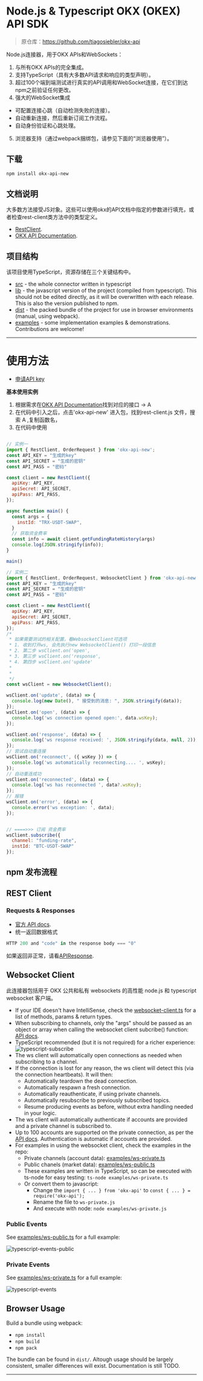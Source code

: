 # Node.js & Typescript OKX (OKEX) API SDK

> 原仓库：https://github.com/tiagosiebler/okx-api


Node.js连接器，用于OKX APIs和WebSockets：
1. 与所有OKX APIs的完全集成。
2. 支持TypeScript（具有大多数API请求和响应的类型声明）。
3. 超过100个端到端测试进行真实的API调用和WebSocket连接，在它们到达npm之前验证任何更改。
4. 强大的WebSocket集成
- 可配置连接心跳（自动检测失败的连接）。
- 自动重新连接，然后重新订阅工作流程。
- 自动身份验证和心跳处理。
5. 浏览器支持（通过webpack捆绑包，请参见下面的“浏览器使用”）。


## 下载
```bash
npm install okx-api-new
```

## 文档说明
大多数方法接受JS对象。这些可以使用okx的API文档中指定的参数进行填充，或者检查rest-client类方法中的类型定义。
- [RestClient](src/rest-client.ts).
- [OKX API Documentation](https://www.okx.com/docs-v5/en/#rest-api).

## 项目结构
该项目使用TypeScript，资源存储在三个关键结构中。
- [src](./src) - the whole connector written in typescript
- [lib](./lib) - the javascript version of the project (compiled from typescript). This should not be edited directly, as it will be overwritten with each release. This is also the version published to npm.
- [dist](./dist) - the packed bundle of the project for use in browser environments (manual, using webpack).
- [examples](./examples) - some implementation examples & demonstrations. Contributions are welcome!

---

# 使用方法

- [申请API key](https://www.okx.com/account/my-api)


**基本使用实例**
1. 根据需求在[OKX API Documentation](https://www.okx.com/docs-v5/en/#rest-api)找到对应的接口 -> A
2. 在代码中引入之后，点击'okx-api-new' 进入包，找到rest-client.js 文件，搜索 A ,复制函数名，
3. 在代码中使用


```js

// 实例一
import { RestClient, OrderRequest } from 'okx-api-new';
const API_KEY = "生成的key"
const API_SECRET = "生成的密钥"
const API_PASS = "密码"

const client = new RestClient({
  apiKey: API_KEY,
  apiSecret: API_SECRET,
  apiPass: API_PASS,
});

async function main() {
  const args = {
    instId: "TRX-USDT-SWAP",
  }
  // 获取资金费率
  const info = await client.getFundingRateHistory(args)
  console.log(JSON.stringify(info));
}

main()

```


```js
// 实例二
import { RestClient, OrderRequest, WebsocketClient } from 'okx-api-new';
const API_KEY = "生成的key"
const API_SECRET = "生成的密钥"
const API_PASS = "密码"

const client = new RestClient({
  apiKey: API_KEY,
  apiSecret: API_SECRET,
  apiPass: API_PASS,
});
/*
 * 如果需要测试的相关配置，看WebsocketClient可选项
 * 1. 收到打开ws, 会先执行new WebsocketClient() 打印一段信息
 * 2. 第二步 wsClient.on('open',
 * 3. 第三步 wsClient.on('response',
 * 4. 第四步 wsClient.on('update'
 * 
 *
 */
const wsClient = new WebsocketClient();

wsClient.on('update', (data) => {
  console.log(new Date(), " 接受到的消息: ", JSON.stringify(data));
});
wsClient.on('open', (data) => {
  console.log('ws connection opened open:', data.wsKey);
});

wsClient.on('response', (data) => {
  console.log('ws response received: ', JSON.stringify(data, null, 2));
});
// 尝试自动重连接
wsClient.on('reconnect', ({ wsKey }) => {
  console.log('ws automatically reconnecting.... ', wsKey);
});
// 自动重连成功
wsClient.on('reconnected', (data) => {
  console.log('ws has reconnected ', data?.wsKey);
});
// 报错
wsClient.on('error', (data) => {
  console.error('ws exception: ', data);
});


// ====>>> 订阅 资金费率
wsClient.subscribe({
  channel: "funding-rate",
  instId: "BTC-USDT-SWAP"
});
```










## npm 发布流程





## REST Client

### Requests & Responses
- [官方 API docs](https://www.okx.com/cn/okx-api).
- 统一返回数据格式
```js
HTTP 200 and "code" in the response body === "0"
```
如果返回非正常，请看[APIResponse<T>](./src/types/rest/shared.ts).






## Websocket Client

此连接器包括用于 OKX 公共和私有 websockets 的高性能 node.js 和 typescript websocket 客户端。

- If your IDE doesn't have IntelliSense, check the [websocket-client.ts](./src/websocket-client.ts) for a list of methods, params & return types.
- When subscribing to channels, only the "args" should be passed as an object or array when calling the websocket client subcribe() function: [API docs](https://www.okx.com/docs-v5/en/#websocket-api-subscribe).
- TypeScript recommended (but it is not required) for a richer experience:
![typescript-subscribe](./docs/images/subscribe-with-typescript.gif)
- The ws client will automatically open connections as needed when subscribing to a channel.
- If the connection is lost for any reason, the ws client will detect this (via the connection heartbeats). It will then:
  - Automatically teardown the dead connection.
  - Automatically respawn a fresh connection.
  - Automatically reauthenticate, if using private channels.
  - Automatically resubscribe to previously subscribed topics.
  - Resume producing events as before, without extra handling needed in your logic.
- The ws client will automatically authenticate if accounts are provided and a private channel is subscribed to.
- Up to 100 accounts are supported on the private connection, as per the [API docs](https://www.okx.com/docs-v5/en/#websocket-api-login). Authentication is automatic if accounts are provided.
- For examples in using the websocket client, check the examples in the repo:
  - Private channels (account data): [examples/ws-private.ts](./examples/ws-private.ts)
  - Public chanels (market data): [examples/ws-public.ts](./examples/ws-public.ts)
  - These examples are written in TypeScript, so can be executed with ts-node for easy testing:
    `ts-node examples/ws-private.ts`
  - Or convert them to javascript:
    - Change the `import { ... } from 'okx-api'` to `const { ... } = require('okx-api');`
    - Rename the file to `ws-private.js`
    - And execute with node: `node examples/ws-private.js`

### Public Events
See [examples/ws-public.ts](./examples/ws-public.ts) for a full example:

![typescript-events-public](./docs/images/subscribe-events-public.gif)

### Private Events
See [examples/ws-private.ts](./examples/ws-private.ts) for a full example:

![typescript-events](./docs/images/subscribe-events.gif)

## Browser Usage
Build a bundle using webpack:
- `npm install`
- `npm build`
- `npm pack`

The bundle can be found in `dist/`. Altough usage should be largely consistent, smaller differences will exist. Documentation is still TODO.

---
